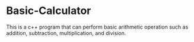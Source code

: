 # Basic-Calculator
This is a c++ program that can perform basic arithmetic operation such as addition, subtraction, multiplication, and division.
